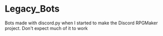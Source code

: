 # Legacy_Bots
Bots made with discord.py when I started to make the Discord RPGMaker project. Don't expect much of it to work

